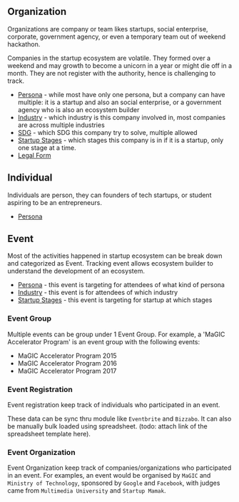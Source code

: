 ## Organization
Organizations are company or team likes startups, social enterprise, corporate, government agency, or even a temporary team out of weekend hackathon. 

Companies in the startup ecosystem are volatile. They formed over a weekend and may growth to become a unicorn in a year or might die off in a month. They are not register with the authority, hence is challenging to track.

  * [Persona](Master-Data-Persona) - while most have only one persona, but a company can have multiple: it is a startup and also an social enterprise, or a government agency who is also an ecosystem builder
  * [Industry](Master-Data-Industry) - which industry is this company involved in, most companies are across multiple industries
  * [SDG](Master-Data-SDG) - which SDG this company try to solve, multiple allowed
  * [Startup Stages](Master-Data-Startup-Stages) - which stages this company is in if it is a startup, only one stage at a time.
  * [Legal Form](Master-Data-Legal-Form)

## Individual
Individuals are person, they can founders of tech startups, or student aspiring to be an entrepreneurs. 

  * [Persona](Master-Data-Persona)

## Event
Most of the activities happened in startup ecosystem can be break down and categorized as Event. Tracking event allows ecosystem builder to understand the development of an ecosystem.

  * [Persona](Master-Data-Persona) - this event is targeting for attendees of what kind of persona
  * [Industry](Master-Data-Industry) - this event is for attendees of which industry
  * [Startup Stages](Master-Data-Startup-Stages) - this event is targeting for startup at which stages

### Event Group
Multiple events can be group under 1 Event Group. For example, a 'MaGIC Accelerator Program' is an event group with the following events:
  * MaGIC Accelerator Program 2015
  * MaGIC Accelerator Program 2016
  * MaGIC Accelerator Program 2017

### Event Registration
Event registration keep track of individuals who participated in an event. 

These data can be sync thru module like `Eventbrite` and `Bizzabo`. It can also be manually bulk loaded using spreadsheet. (todo: attach link of the spreadsheet template here).

### Event Organization
Event Organization keep track of companies/organizations who participated in an event. For examples, an event would be organised by `MaGIC` and `Ministry of Technology`, sponsored by `Google` and `Facebook`, with judges came from `Multimedia University` and `Startup Mamak`.